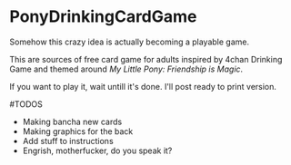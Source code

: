 # PonyDrinkingCardGame
Somehow this crazy idea is actually becoming a playable game.

This are sources of free card game for adults inspired by 4chan Drinking Game and themed around *My Little Pony: Friendship is Magic*.

If you want to play it, wait untill it's done. I'll post ready to print version.

#TODOS

* Making bancha new cards
* Making graphics for the back
* Add stuff to instructions
* Engrish, motherfucker, do you speak it?
